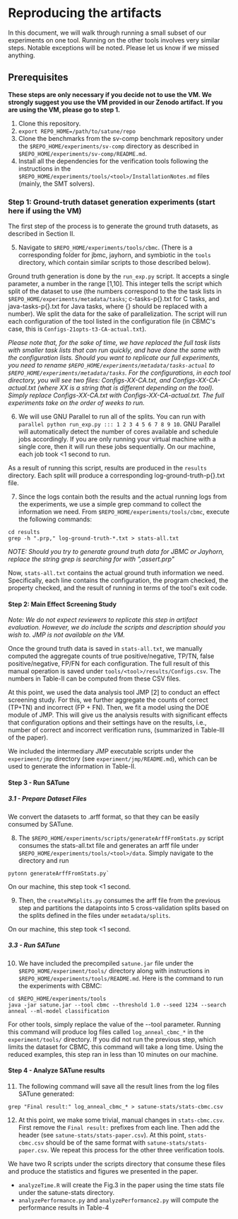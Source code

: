 # Reproducing the artifacts

In this document, we will walk through running a small subset of our experiments on one tool. Running on the other tools involves very similar steps. Notable exceptions will be noted. Please let us know if we missed anything.

## Prerequisites

**These steps are only necessary if you decide not to use the VM. We strongly suggest you use the VM provided in our Zenodo artifact. If you are using the VM, please go to step 1.**

1. Clone this repository. 
2. `export REPO_HOME=/path/to/satune/repo`
3. Clone the benchmarks from the sv-comp benchmark repository under the `$REPO_HOME/experiments/sv-comp` directory as described in `$REPO_HOME/experiments/sv-comp/README.md`.
4. Install all the dependencies for the verification tools following the instructions in the `$REPO_HOME/experiments/tools/<tool>/InstallationNotes.md` files (mainly, the SMT solvers).

### Step 1: Ground-truth dataset generation experiments (start here if using the VM)

The first step of the process is to generate the ground truth datasets, as described in Section II.

5. Navigate to `$REPO_HOME/experiments/tools/cbmc`. (There is a corresponding folder for jbmc, jayhorn, and symbiotic in the `tools` directory, which contain similar scripts to those described below).

Ground truth generation is done by the `run_exp.py` script. It accepts a single parameter, a number in the range [1,10]. This integer tells the script which split of the dataset to use (the numbers correspond to the the task lists in `$REPO_HOME/experiments/metadata/tasks`; c-tasks-p{}.txt for C tasks, and java-tasks-p{}.txt for Java tasks, where {} should be replaced with a number). We split the data for the sake of parallelization. The script will run each configuration of the tool listed in the configuration file (in CBMC's case, this is `Configs-21opts-t3-CA-actual.txt`).

*Please note that, for the sake of time, we have replaced the full task lists with smaller task lists that can run quickly, and have done the same with the configuration lists. Should you want to replicate our full experiments, you need to rename `$REPO_HOME/experiments/metadata/tasks-actual` to `$REPO_HOME/experiments/metadata/tasks`. For the configurations, in each tool directory, you will see two files: Configs-XX-CA.txt, and Configs-XX-CA-actual.txt (where XX is a string that is different depending on the tool). Simply replace Configs-XX-CA.txt with Configs-XX-CA-actual.txt. The full experiments take on the order of weeks to run.*

6. We will use GNU Parallel to run all of the splits. You can run with `parallel python run_exp.py ::: 1 2 3 4 5 6 7 8 9 10`. GNU Parallel will automatically detect the number of cores available and schedule jobs accordingly. If you are only running your virtual machine with a single core, then it will run these jobs sequentially. On our machine, each job took <1 second to run.

As a result of running this script, results are produced in the `results` directory. Each split will produce a corresponding log-ground-truth-p{}.txt file.

7. Since the logs contain both the results and the actual running logs from the experiments, we use a simple grep command to collect the information we need. From `$REPO_HOME/experiments/tools/cbmc`, execute the following commands:

```shell
cd results
grep -h ".prp," log-ground-truth-*.txt > stats-all.txt
```

*NOTE: Should you try to generate ground truth data for JBMC or Jayhorn, replace the string grep is searching for with ",assert.prp"*

Now, `stats-all.txt` contains the actual ground truth information we need. Specifically, each line contains the configuration, the program checked, the property checked, and the result of running in terms of the tool's exit code.

#### Step 2: Main Effect Screening Study

*Note: We do not expect reviewers to replicate this step in artifact evaluation. However, we do include the scripts and description should you wish to. JMP is not available on the VM.*

Once the ground truth data is saved in `stats-all.txt`, we manually computed the aggregate counts of true positive/negative, TP/TN, false positive/negative, FP/FN for each configuration.
The full result of this manual operation is saved under `tools/<tool>/results/Configs.csv`. The numbers in Table-II can be computed from these CSV files.

At this point, we used the data analysis tool JMP [2] to conduct an effect screening study. For this, we further aggregate the counts of correct (TP+TN) and incorrect (FP + FN). Then, we fit a model using the DOE module of JMP. This will give us the analysis results with significant effects that configuration options and their settings have on the results, i.e., number of correct and incorrect verification runs, (summarized in Table-III of the paper).

We included the intermediary JMP executable scripts under the `experiment/jmp` directory (see `experiment/jmp/README.md`), which can be used to generate the information in Table-II.

#### Step 3 - Run SATune

##### 3.1 - Prepare Dataset Files

We convert the datasets to .arff format, so that they can be easily consumed by SATune.

8. The `$REPO_HOME/experiments/scripts/generateArffFromStats.py` script consumes the stats-all.txt file and generates an arff file under `$REPO_HOME/experiments/tools/<tool>/data`. Simply navigate to the directory and run 

```shell
pytonn generateArffFromStats.py`
```

On our machine, this step took <1 second.

9. Then, the `createPWSplits.py` consumes the arff file from the previous step and partitions the datapoints into 5 cross-validation splits based on the splits defined in the files under `metadata/splits`.

On our machine, this step took <1 second.

##### 3.3  - Run SATune

10. We have included the precompiled `satune.jar` file under the `$REPO_HOME/experiment/tools/` directory along with instructions in `$REPO_HOME/experiments/tools/README.md`. Here is the command to run the experiments with CBMC:

```shell
cd $REPO_HOME/experiments/tools
java -jar satune.jar --tool cbmc --threshold 1.0 --seed 1234 --search anneal --ml-model classification
```

For other tools, simply replace the value of the --tool parameter. Running this command will produce log files called `log_anneal_cbmc_*` in the `experiment/tools/` directory. If you did not run the previous step, which limits the dataset for CBMC, this command will take a long time. Using the reduced examples, this step ran in less than 10 minutes on our machine.

#### Step 4 - Analyze SATune results

11. The following command will save all the result lines from the log files SATune generated:

```shell
grep "Final result:" log_anneal_cbmc_* > satune-stats/stats-cbmc.csv
```

12. At this point, we make some trivial, manual changes in `stats-cbmc.csv`. First remove the `Final result:` prefixes from each line. Then add the header (see `satune-stats/stats-paper.csv`).
At this point, `stats-cbmc.csv` should be of the same format with `satune-stats/stats-paper.csv`. We repeat this process for the other three verification tools.


We have two R scripts under the scripts directory that consume these files and produce the statistics and figures we presented in the paper.

- `analyzeTime.R` will create the Fig.3 in the paper using the time stats file under the satune-stats directory.
- `analyzePerformance.py` and `analyzePerformance2.py` will compute the performance results in Table-4
